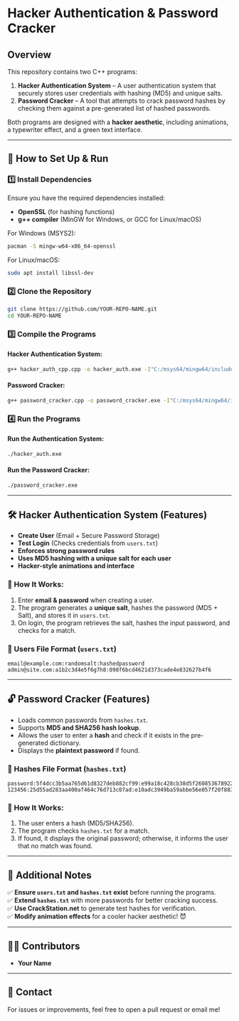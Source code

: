 # Hacker Authentication & Password Cracker

## Overview
This repository contains two C++ programs:

1. **Hacker Authentication System** – A user authentication system that securely stores user credentials with hashing (MD5) and unique salts.
2. **Password Cracker** – A tool that attempts to crack password hashes by checking them against a pre-generated list of hashed passwords.

Both programs are designed with a **hacker aesthetic**, including animations, a typewriter effect, and a green text interface.

---

## 🚀 How to Set Up & Run

### 1️⃣ Install Dependencies
Ensure you have the required dependencies installed:
- **OpenSSL** (for hashing functions)
- **g++ compiler** (MinGW for Windows, or GCC for Linux/macOS)

For Windows (MSYS2):
```sh
pacman -S mingw-w64-x86_64-openssl
```
For Linux/macOS:
```sh
sudo apt install libssl-dev
```

### 2️⃣ Clone the Repository
```sh
git clone https://github.com/YOUR-REPO-NAME.git
cd YOUR-REPO-NAME
```

### 3️⃣ Compile the Programs
#### **Hacker Authentication System:**
```sh
g++ hacker_auth_cpp.cpp -o hacker_auth.exe -I"C:/msys64/mingw64/include" -L"C:/msys64/mingw64/lib" -lssl -lcrypto
```

#### **Password Cracker:**
```sh
g++ password_cracker.cpp -o password_cracker.exe -I"C:/msys64/mingw64/include" -L"C:/msys64/mingw64/lib" -lssl -lcrypto
```

### 4️⃣ Run the Programs
#### **Run the Authentication System:**
```sh
./hacker_auth.exe
```
#### **Run the Password Cracker:**
```sh
./password_cracker.exe
```

---

## 🛠 Hacker Authentication System (Features)
- **Create User** (Email + Secure Password Storage)
- **Test Login** (Checks credentials from `users.txt`)
- **Enforces strong password rules**
- **Uses MD5 hashing with a unique salt for each user**
- **Hacker-style animations and interface**

### 🔹 How It Works:
1. Enter **email & password** when creating a user.
2. The program generates a **unique salt**, hashes the password (MD5 + Salt), and stores it in `users.txt`.
3. On login, the program retrieves the salt, hashes the input password, and checks for a match.

### 📄 Users File Format (`users.txt`)
```
email@example.com:randomsalt:hashedpassword
admin@site.com:a1b2c3d4e5f6g7h8:098f6bcd4621d373cade4e832627b4f6
```

---

## 🔓 Password Cracker (Features)
- Loads common passwords from `hashes.txt`.
- Supports **MD5 and SHA256 hash lookup**.
- Allows the user to enter a **hash** and check if it exists in the pre-generated dictionary.
- Displays the **plaintext password** if found.

### 📄 Hashes File Format (`hashes.txt`)
```
password:5f4dcc3b5aa765d61d8327deb882cf99:e99a18c428cb38d5f260853678922e03
123456:25d55ad283aa400af464c76d713c07ad:e10adc3949ba59abbe56e057f20f883e
```

### 🔹 How It Works:
1. The user enters a hash (MD5/SHA256).
2. The program checks `hashes.txt` for a match.
3. If found, it displays the original password; otherwise, it informs the user that no match was found.

---

## 📌 Additional Notes
✅ **Ensure `users.txt` and `hashes.txt` exist** before running the programs.  
✅ **Extend `hashes.txt`** with more passwords for better cracking success.  
✅ **Use CrackStation.net** to generate test hashes for verification.  
✅ **Modify animation effects** for a cooler hacker aesthetic! 😈

---

## 👨‍💻 Contributors
- **Your Name**

---

## 📩 Contact
For issues or improvements, feel free to open a pull request or email me!
